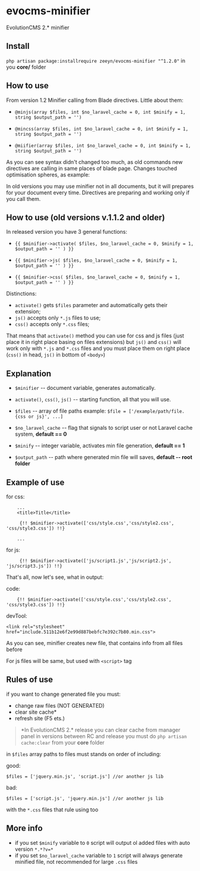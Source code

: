 evocms-minifier
=========================

EvolutionCMS 2.* minifier

Install
----------
`php artisan package:installrequire zeeyn/evocms-minifier "^1.2.0"` in you **core/** folder

How to use
----------
From version 1.2 Minifier calling from Blade directives. Little about them:

- `@minjs(array $files, int $no_laravel_cache = 0, int $minify = 1, string $output_path = '')`

- `@mincss(array $files, int $no_laravel_cache = 0, int $minify = 1, string $output_path = '')`

- `@miifier(array $files, int $no_laravel_cache = 0, int $minify = 1, string $output_path = '')`

As you can see syntax didn't changed too much, as old commands new directives are calling in same places of blade page.
Changes touched optimisation spheres, as example:

In old versions you may use minifier not in all documents, but it will prepares for your document every time.
Directives are preparing and working only if you call them.





How to use (old versions v.1.1.2 and older)
----------

In released version you have 3 general functions:

- `{{ $minifier->activate( $files, $no_laravel_cache = 0, $minify = 1, $output_path = '' ) }}`

- `{{ $minifier->js( $files, $no_laravel_cache = 0, $minify = 1, $output_path = '' ) }}`

- `{{ $minifier->css( $files, $no_laravel_cache = 0, $minify = 1, $output_path = '' ) }}`

Distinctions:
- `activate()` gets `$files` parameter and automatically gets their extension;
- `js()` accepts only `*.js` files to use;
- `css()` accepts only `*.css` files; 

That means that `activate()` method you can use for css and js files (just place it in right place basing on files extensions)
but `js()` and `css()` will work only with `*.js` and `*.css` files and you must place them on right place (`css()` in head, `js()` in bottom of `<body>`)

Explanation
---------- 
- `$minifier` -- document variable, generates automatically.

- `activate()`, `css()`, `js()` -- starting function, all that you will use.

- `$files` -- array of file paths example:
`$file = ['/example/path/file.{css or js}', ...]`

- `$no_laravel_cache`  -- flag that signals to script user or not Laravel cache system, **default == 0**

- `$minify` -- integer variable, activates min file generation, **default == 1**

- `$output_path` -- path where generated min file will saves, **default -- root folder**


Example of use
----------
for css:
```
    ...
    <title>Title</title>
 
     {!! $minifier->activate(['css/style.css','css/style2.css', 'css/style3.css']) !!}

    ...
```

for js:
```
     {!! $minifier->activate(['js/script1.js','js/script2.js', 'js/script3.js']) !!}

```

That's all, now let's see, what in output:

code:
```
    {!! $minifier->activate(['css/style.css','css/style2.css', 'css/style3.css']) !!}
```

devTool:

```
<link rel="stylesheet" href="include.511b12e6f2e99d887bebfc7e392c7b80.min.css">
```

As you can see, minifier creates new file, that contains info from all files before

For js files will be same, but used with `<script>` tag

Rules of use
---

if you want to change generated file you must:

- change raw files (NOT GENERATED)
- clear site cache* 
- refresh site (F5 ets.)

> \*In EvolutionCMS 2.* release you can clear cache from manager panel
> in versions between RC and release you must do `php artisan cache:clear` from your **core** folder 


in `$files` array paths to files must stands on order of including:

good:
```
$files = ['jquery.min.js', 'script.js'] //or another js lib
```

bad:
```
$files = ['script.js', 'jquery.min.js'] //or another js lib
```
with the `*.css` files that rule using too


More info
---

- if you set `$minify` variable to `0` script will output ol added files with auto version `*.*?v=*`
- if you set `$no_laravel_cache` variable to `1` script will always generate minified file, not recommended for large `.css` files

